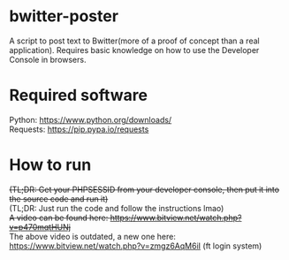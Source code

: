 # bwitter-poster  
A script to post text to Bwitter(more of a proof of concept than a real application). Requires basic knowledge on how to use the Developer Console in browsers.  

# Required software  
Python: https://www.python.org/downloads/  
Requests: https://pip.pypa.io/requests

# How to run  
~~(TL;DR: Get your PHPSESSID from your developer console, then put it into the source code and run it)~~  
(TL;DR: Just run the code and follow the instructions lmao)  
~~A video can be found here: https://www.bitview.net/watch.php?v=p470mqtHUNj~~  
The above video is outdated, a new one here: https://www.bitview.net/watch.php?v=zmgz6AqM6iI (ft login system)
